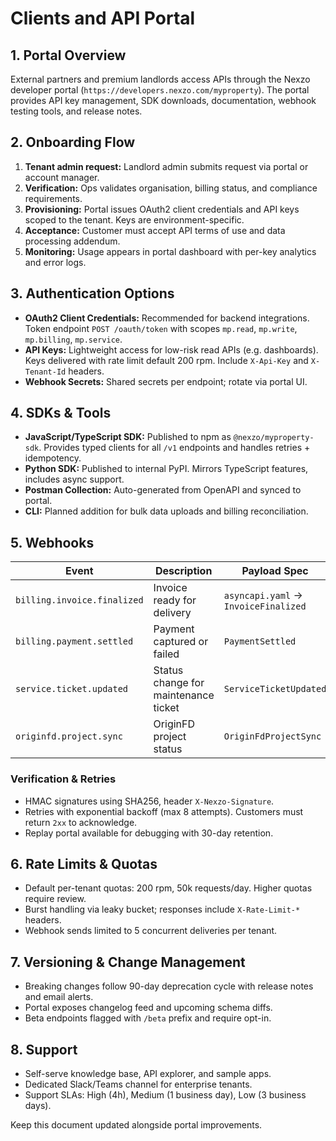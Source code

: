 ﻿---
owner: developer-relations
last_review: 2025-09-25
status: draft
tags: ["api-portal", "sdk"]
references:
  - "API-Specification.md"
  - "openapi.yaml"
  - "asyncapi.yaml"
  - "../05-dev/Dev-Env-Setup.md"
  - "../../Docs_Templates/README.md"
---

# Clients and API Portal

## 1. Portal Overview
External partners and premium landlords access APIs through the Nexzo developer portal (`https://developers.nexzo.com/myproperty`). The portal provides API key management, SDK downloads, documentation, webhook testing tools, and release notes.

## 2. Onboarding Flow
1. **Tenant admin request:** Landlord admin submits request via portal or account manager.
2. **Verification:** Ops validates organisation, billing status, and compliance requirements.
3. **Provisioning:** Portal issues OAuth2 client credentials and API keys scoped to the tenant. Keys are environment-specific.
4. **Acceptance:** Customer must accept API terms of use and data processing addendum.
5. **Monitoring:** Usage appears in portal dashboard with per-key analytics and error logs.

## 3. Authentication Options
- **OAuth2 Client Credentials:** Recommended for backend integrations. Token endpoint `POST /oauth/token` with scopes `mp.read`, `mp.write`, `mp.billing`, `mp.service`.
- **API Keys:** Lightweight access for low-risk read APIs (e.g. dashboards). Keys delivered with rate limit default 200 rpm. Include `X-Api-Key` and `X-Tenant-Id` headers.
- **Webhook Secrets:** Shared secrets per endpoint; rotate via portal UI.

## 4. SDKs & Tools
- **JavaScript/TypeScript SDK:** Published to npm as `@nexzo/myproperty-sdk`. Provides typed clients for all `/v1` endpoints and handles retries + idempotency.
- **Python SDK:** Published to internal PyPI. Mirrors TypeScript features, includes async support.
- **Postman Collection:** Auto-generated from OpenAPI and synced to portal.
- **CLI:** Planned addition for bulk data uploads and billing reconciliation.

## 5. Webhooks
| Event | Description | Payload Spec |
| --- | --- | --- |
| `billing.invoice.finalized` | Invoice ready for delivery | `asyncapi.yaml` → `InvoiceFinalized` |
| `billing.payment.settled` | Payment captured or failed | `PaymentSettled` |
| `service.ticket.updated` | Status change for maintenance ticket | `ServiceTicketUpdated` |
| `originfd.project.sync` | OriginFD project status | `OriginFdProjectSync` |

### Verification & Retries
- HMAC signatures using SHA256, header `X-Nexzo-Signature`.
- Retries with exponential backoff (max 8 attempts). Customers must return `2xx` to acknowledge.
- Replay portal available for debugging with 30-day retention.

## 6. Rate Limits & Quotas
- Default per-tenant quotas: 200 rpm, 50k requests/day. Higher quotas require review.
- Burst handling via leaky bucket; responses include `X-Rate-Limit-*` headers.
- Webhook sends limited to 5 concurrent deliveries per tenant.

## 7. Versioning & Change Management
- Breaking changes follow 90-day deprecation cycle with release notes and email alerts.
- Portal exposes changelog feed and upcoming schema diffs.
- Beta endpoints flagged with `/beta` prefix and require opt-in.

## 8. Support
- Self-serve knowledge base, API explorer, and sample apps.
- Dedicated Slack/Teams channel for enterprise tenants.
- Support SLAs: High (4h), Medium (1 business day), Low (3 business days).

Keep this document updated alongside portal improvements.
